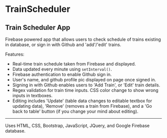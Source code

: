 # TrainScheduler 

Train Scheduler App
----------------------------
Firebase powered app that allows users to check schedule of trains existing in database, or sign in with Github and 'add'/'edit' trains.

Features:
* Real-time train schedule taken from Firebase and displayed.
* Data updated every minute using `setInterval()`.
* Firebase authentication to enable Github sign in.
* User's name, and github profile pic displayed on page once signed in.
* Signing in with Github enables users to 'Add Train', or 'Edit' train details.
* Regex validation for train time inputs. CSS color change to show wrong inputs in textboxes.
* Editing includes 'Update' (table data changes to editable textbox for updating data), 'Remove' (removes a train from Firebase), and a 'Go back to table' button (if you change your mind about editing).

---------------------------
Uses HTML, CSS, Bootstrap, JavaScript, JQuery, and Google Firebase database.